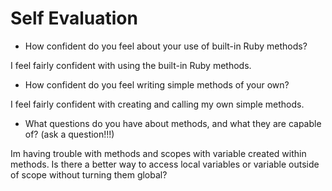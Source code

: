 # Self Evaluation

- How confident do you feel about your use of built-in Ruby methods?

I feel fairly confident with using the built-in Ruby methods.

- How confident do you feel writing simple methods of your own?

I feel fairly confident with creating and calling my own simple methods.

- What questions do you have about methods, and what they are capable of? (ask a question!!!)

Im having trouble with methods and scopes with variable created within methods. Is there a better way to access local variables or variable outside of scope without turning them global?